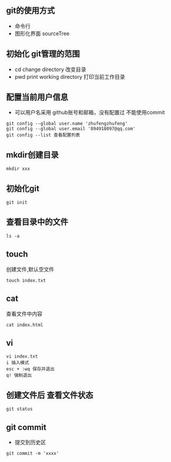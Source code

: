 ## git的使用方式 
- 命令行 
- 图形化界面 sourceTree

## 初始化 git管理的范围
- cd change directory 改变目录
- pwd print working directory 打印当前工作目录

## 配置当前用户信息
- 可以用户名采用 github账号和邮箱，没有配置过 不能使用commit
```
git config --global user.name 'zhufengzhufeng'
git config --global user.email '894918097@qq.com'
git config --list 查看配置列表
``` 

## mkdir创建目录
```
mkdir xxx
```

## 初始化git
```
git init
```
## 查看目录中的文件
```
ls -a
```

## touch 
创建文件,默认空文件
```
touch index.txt
```

## cat
查看文件中内容
```
cat index.html
```

## vi
```
vi index.txt
i 插入模式
esc + :wq 保存并退出
q! 强制退出
```

## 创建文件后 查看文件状态
```
git status
```

## git commit 
- 提交到历史区
```
git commit -m 'xxxx'
```